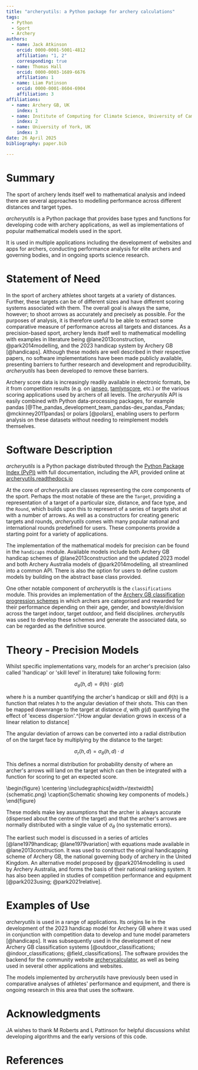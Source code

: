 ```yaml
---
title: "archeryutils: a Python package for archery calculations"
tags:
  - Python
  - Sport
  - Archery
authors:
  - name: Jack Atkinson
    orcid: 0000-0001-5001-4812
    affiliation: "1, 2"
    corresponding: true
  - name: Thomas Hall
    orcid: 0000-0003-1689-6676
    affiliation: 1
  - name: Liam Patinson
    orcid: 0000-0001-8604-6904
    affiliation: 3
affiliations:
  - name: Archery GB, UK
    index: 1
  - name: Institute of Computing for Climate Science, University of Cambridge, UK
    index: 2
  - name: University of York, UK
    index: 3
date: 26 April 2025
bibliography: paper.bib

---
```


# Summary

The sport of archery lends itself well to mathematical analysis and indeed there
are several approaches to modelling performance across
different distances and target types.

_archeryutils_ is a Python package that provides base types and functions
for developing code with archery applications, as well as implementations of popular
mathematical models used in the sport.

It is used in multiple applications including the development of websites
and apps for archers, conducting performance analysis for elite archers and governing
bodies, and in ongoing sports science research.


# Statement of Need

In the sport of archery athletes shoot targets at a variety of distances.
Further, these targets can be of different sizes and have different scoring systems
associated with them.
The overall goal is always the same, however; to shoot arrows as accurately and
precisely as possible.
For the purposes of analysis, it is therefore useful to be able to extract some comparative
measure of performance across all targets and distances.
As a precision-based sport, archery lends itself well to mathematical
modelling with examples in literature being @lane2013construction, @park2014modelling, and the
2023 handicap system by Archery GB [@handicaps].
Although these models are well described in their respective papers, no software
implementations have been made publicly available, presenting barriers to further
research and development and reproducibility.
_archeryutils_ has been developed to remove these barriers.

Archery score data is increasingly
readily available in electronic formats, be it from competition results
(e.g. on [ianseo](https://ianseo.net/), [tamlynscore](https://www.tamlynscore.co.uk/), etc.)
or the various scoring applications used by archers of all levels.
The _archeryutils_ API is easily combined with Python
data-processing packages, for example
pandas [@The_pandas_development_team_pandas-dev_pandas_Pandas; @mckinney2011pandas] or polars [@polars],
enabling users to perform analysis on these datasets
without needing to reimplement models themselves.


# Software Description

_archeryutils_ is a Python package distributed through the
[Python Package Index (PyPI)](https://pypi.org/project/archeryutils/) with full documentation,
including the API, provided online at
[archeryutils.readthedocs.io](https://archeryutils.readthedocs.io/)

At the core of _archeryutils_ are classes representing the core components of
the sport.
Perhaps the most notable of these are the `Target`, providing a representation
of a target of a particular size, distance, and face type, and the
`Round`, which builds upon this to represent of a series of targets shot at with a
number of arrows.
As well as a constructors for creating generic targets and rounds, _archeryutils_ comes
with many popular national and international rounds predefined for users.
These components provide a starting point for a variety of applications.

The implementation of the mathematical models for precision can be found in the `handicaps`
module.
Available models include both Archery GB handicap schemes of @lane2013construction
and the updated 2023 model and both Archery Australia models of @park2014modelling,
all streamlined into a common API.
There is also the option for users to define custom models by
building on the abstract base class provided.

One other notable component of _archeryutils_ is the `classifications` module.
This provides an implementation of the [Archery GB classification progression
schemes](https://archerygb.org/resources/outdoor-classifications-and-handicaps)
in which archers are categorised and rewarded for their
performance depending on their age, gender, and bowstyle/division
across the target indoor, target outdoor, and field disciplines.
_archeryutils_ was used to develop these schemes and generate the associated data,
so can be regarded as the definitive source.


# Theory - Precision Models

Whilst specific implementations vary, models for an archer's precision (also called
'handicap' or 'skill level' in literature) take following form:

$$ \sigma_{\theta} (h, d) = \theta (h) \cdot g(d) $$

where $h$ is a number quantifying the archer's handicap
or skill and $\theta(h)$ is a function that relates $h$ to the angular deviation
of their shots.
This can then be mapped downrange to the target at distance $d$, with $g(d)$
quantifying the effect of 'excess dispersion'.^[How angular deviation
grows in excess of a linear relation to distance]

The angular deviation of arrows can be converted into a radial distribution of
on the target face by multiplying by the distance to the target:

$$ \sigma_{r}(h, d) = \sigma_{\theta}(h, d) \cdot d $$

This defines a normal distribution for probability density of where an archer's arrows
will land on the target which can then be integrated with a function for scoring to
get an expected score.

\begin{figure}
    \centering
    \includegraphics[width=\textwidth]{schematic.png}
    \caption{Schematic showing key components of models.}
\end{figure}

These models make key assumptions that the archer is always accurate (dispersed about the centre of the target) and that the archer's arrows are normally distributed with a single value of $\sigma_{\theta}$ (no systematic errors).

The earliest such model is discussed in a series of articles
[@lane1979handicap; @lane1979variation] with equations made available in
@lane2013construction.
It was used to construct the original handicapping scheme of Archery GB, the
national governing body of archery in the United Kingdom.
An alternative model proposed by @park2014modelling is used by Archery Australia,
and forms the basis of their national ranking system.
It has also been applied in studies of competition performance and equipment
[@park2023using; @park2021relative].


# Examples of Use

_archeryutils_ is used in a range of applications.
Its origins lie in the development of the 2023 handicap model for Archery GB where it
was used in conjunction with competition data to develop and tune model parameters
[@handicaps].
It was subsequently used in the development of new Archery GB classification systems
[@outdoor_classifications; @indoor_classifications; @field_classifications].
The software provides the backend for the community website
[archerycalculator](https://archerycalculator.co.uk/), as well as being used in
several other applications and websites.

The models implemented by _archeryutils_ have previously been used in comparative
analyses of athletes' performance and equipment, and there is ongoing research in
this area that uses the software.


# Acknowledgments

JA wishes to thank M Roberts and L Pattinson for helpful discussions whilst developing
algorithms and the early versions of this code.


# References
